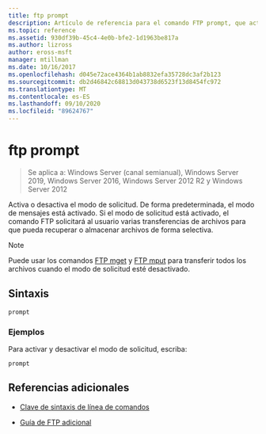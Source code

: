 ```yaml
---
title: ftp prompt
description: Artículo de referencia para el comando FTP prompt, que activa y desactiva el modo de solicitud.
ms.topic: reference
ms.assetid: 930df39b-45c4-4e0b-bfe2-1d1963be817a
ms.author: lizross
author: eross-msft
manager: mtillman
ms.date: 10/16/2017
ms.openlocfilehash: d045e72ace4364b1ab8832efa35728dc3af2b123
ms.sourcegitcommit: db2d46842c68813d043738d6523f13d8454fc972
ms.translationtype: MT
ms.contentlocale: es-ES
ms.lasthandoff: 09/10/2020
ms.locfileid: "89624767"
---
```

# <a name="ftp-prompt"></a>ftp prompt

> Se aplica a: Windows Server (canal semianual), Windows Server 2019, Windows Server 2016, Windows Server 2012 R2 y Windows Server 2012

Activa o desactiva el modo de solicitud. De forma predeterminada, el modo de mensajes está activado. Si el modo de solicitud está activado, el comando FTP solicitará al usuario varias transferencias de archivos para que pueda recuperar o almacenar archivos de forma selectiva.

> [!NOTE]
> Puede usar los comandos [FTP mget](ftp-mget.md) y [FTP mput](ftp-mput_1.md) para transferir todos los archivos cuando el modo de solicitud esté desactivado.

## <a name="syntax"></a>Sintaxis

```
prompt
```

### <a name="examples"></a>Ejemplos

Para activar y desactivar el modo de solicitud, escriba:

```
prompt
```

## <a name="additional-references"></a>Referencias adicionales

- [Clave de sintaxis de línea de comandos](command-line-syntax-key.md)

- [Guía de FTP adicional](/previous-versions/orphan-topics/ws.10/cc756013(v=ws.10))
